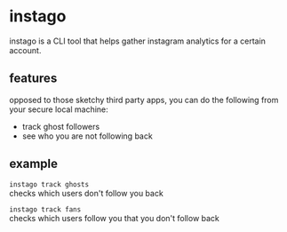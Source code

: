 # instago
instago is a CLI tool that helps gather instagram analytics for a certain account.

## features

opposed to those sketchy third party apps, you can do the following from your secure local machine:

* track ghost followers
* see who you are not following back

## example

`instago track ghosts`</br>checks which users don't follow you back

`instago track fans`</br>checks which users follow you that you don't follow back
